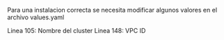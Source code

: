  Para una instalacion correcta se necesita modificar algunos valores en el archivo values.yaml

 Linea 105: Nombre del cluster
 Linea 148: VPC ID